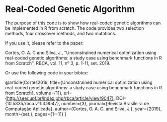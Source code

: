 # Real-Coded Genetic Algorithm

The purpose of this code is to show how real-coded genetic algorithms can be implemented in R from scratch. The code provides two selection methods, four crossover methods, and two mutations.

If you use it, please refer to the paper:

Cortes, O. A. C and Silva, J., "Unconstrained numerical optimization using real-coded genetic algorithms: a study case using benchmark functions in R from Scratch", RBCA, vol. 11, nº 3, p. 1-11, set. 2019.

Or use the following code in your bibtex:

@article{Cortes2019, 
  title={Unconstrained numerical optimization using real-coded genetic algorithms: a study case using benchmark functions in R from Scratch}, 
  volume={11}, 
  url={http://seer.upf.br/index.php/rbca/article/view/9047}, 
  DOI={10.5335/rbca.v11i3.9047}, 
  number={3}, 
  journal={Revista Brasileira de Computação Aplicada}, 
  author={Cortes, O. A. C. and Silva, J.}, 
  year={2019}, 
  month={set.}, 
  pages={1--11}
}